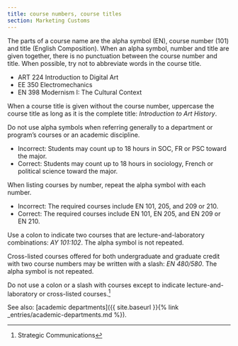 ```yaml
---
title: course numbers, course titles
section: Marketing Customs
---
```

The parts of a course name are the alpha symbol (EN), course number (101) and title (English Composition). When an alpha symbol, number and title are given together, there is no punctuation between the course number and title. When possible, try not to abbreviate words in the course title.

*   ART 224 Introduction to Digital Art
*   EE 350 Electromechanics
*   EN 398 Modernism I: The Cultural Context

When a course title is given without the course number, uppercase the course title as long as it is the complete title: _Introduction to Art History_.

Do not use alpha symbols when referring generally to a department or program’s courses or an academic discipline.

*   Incorrect: Students may count up to 18 hours in SOC, FR or PSC toward the major.
*   Correct: Students may count up to 18 hours in sociology, French or political science toward the major.

When listing courses by number, repeat the alpha symbol with each number.

*   Incorrect: The required courses include EN 101, 205, and 209 or 210.
*   Correct: The required courses include EN 101, EN 205, and EN 209 or EN 210.

Use a colon to indicate two courses that are lecture-and-laboratory combinations: _AY 101:102_. The alpha symbol is not repeated.

Cross-listed courses offered for both undergraduate and graduate credit with two course numbers may be written with a slash: _EN 480/580_. The alpha symbol is not repeated.

Do not use a colon or a slash with courses except to indicate lecture-and-laboratory or cross-listed courses.[^79]

See also: [academic departments]({{ site.baseurl }}{% link _entries/academic-departments.md %}).

[^79]: Strategic Communications